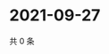 # 2021-09-27

共 0 条

<!-- BEGIN -->
<!-- 最后更新时间 Mon Sep 27 2021 13:16:33 GMT+0800 (China Standard Time) -->

<!-- END -->
